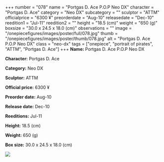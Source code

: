 +++
number = "078"
name = "Portgas D. Ace P.O.P Neo DX"
character = "Portgas D. Ace"
category = "Neo DX"
subcategory = ""
sculptor = "ATTM"
officialprice = "6300 ¥"
preorderdate = "Aug-10"
releasedate = "Dec-10"
reedition1 = "Jul-11"
reedition2 = ""
height = "18.5 (cm)"
weight = "650 (g)"
boxsize = "30.0 x 24.5 x 18.0 (cm)"
observations = ""
image = "/onepiecefigures/images/poster/full/078.jpg"
thumb = "/onepiecefigures/images/poster/thumb/078.jpg"
alt = "Portgas D. Ace P.O.P Neo DX"
class = "neo-dx"
tags = ["onepiece", "portrait of pirates", "ATTM", "Portgas D. Ace"]
+++
**Name:** Portgas D. Ace P.O.P Neo DX

**Character:** Portgas D. Ace

**Category:** Neo DX 

**Sculptor:** ATTM

**Official price:** 6300 ¥

**Preorder date:** Aug-10

**Release date:** Dec-10

**Reeditions:** Jul-11

**Height:** 18.5 (cm)

**Weight:** 650 (g)

**Box size:** 30.0 x 24.5 x 18.0 (cm)

<img src="/onepiecefigures/images/poster/thumb/078.jpg">